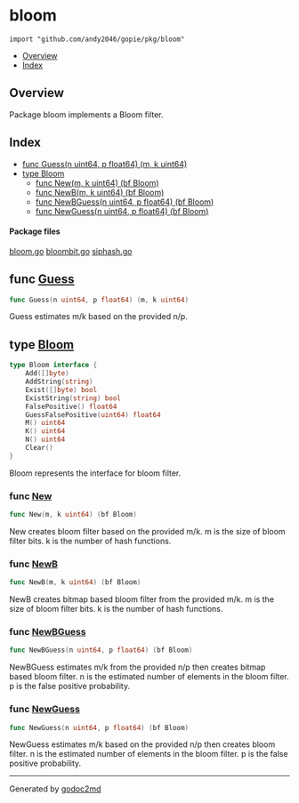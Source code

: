 

# bloom
`import "github.com/andy2046/gopie/pkg/bloom"`

* [Overview](#pkg-overview)
* [Index](#pkg-index)

## <a name="pkg-overview">Overview</a>
Package bloom implements a Bloom filter.




## <a name="pkg-index">Index</a>
* [func Guess(n uint64, p float64) (m, k uint64)](#Guess)
* [type Bloom](#Bloom)
  * [func New(m, k uint64) (bf Bloom)](#New)
  * [func NewB(m, k uint64) (bf Bloom)](#NewB)
  * [func NewBGuess(n uint64, p float64) (bf Bloom)](#NewBGuess)
  * [func NewGuess(n uint64, p float64) (bf Bloom)](#NewGuess)


#### <a name="pkg-files">Package files</a>
[bloom.go](/src/github.com/andy2046/gopie/pkg/bloom/bloom.go) [bloombit.go](/src/github.com/andy2046/gopie/pkg/bloom/bloombit.go) [siphash.go](/src/github.com/andy2046/gopie/pkg/bloom/siphash.go) 





## <a name="Guess">func</a> [Guess](/src/target/bloom.go?s=1364:1409#L59)
``` go
func Guess(n uint64, p float64) (m, k uint64)
```
Guess estimates m/k based on the provided n/p.




## <a name="Bloom">type</a> [Bloom](/src/target/bloom.go?s=140:354#L10)
``` go
type Bloom interface {
    Add([]byte)
    AddString(string)
    Exist([]byte) bool
    ExistString(string) bool
    FalsePositive() float64
    GuessFalsePositive(uint64) float64
    M() uint64
    K() uint64
    N() uint64
    Clear()
}
```
Bloom represents the interface for bloom filter.







### <a name="New">func</a> [New](/src/target/bloom.go?s=832:864#L39)
``` go
func New(m, k uint64) (bf Bloom)
```
New creates bloom filter based on the provided m/k.
m is the size of bloom filter bits.
k is the number of hash functions.


### <a name="NewB">func</a> [NewB](/src/target/bloombit.go?s=535:568#L22)
``` go
func NewB(m, k uint64) (bf Bloom)
```
NewB creates bitmap based bloom filter from the provided m/k.
m is the size of bloom filter bits.
k is the number of hash functions.


### <a name="NewBGuess">func</a> [NewBGuess](/src/target/bloombit.go?s=939:985#L36)
``` go
func NewBGuess(n uint64, p float64) (bf Bloom)
```
NewBGuess estimates m/k from the provided n/p then creates bitmap based bloom filter.
n is the estimated number of elements in the bloom filter.
p is the false positive probability.


### <a name="NewGuess">func</a> [NewGuess](/src/target/bloom.go?s=1224:1269#L53)
``` go
func NewGuess(n uint64, p float64) (bf Bloom)
```
NewGuess estimates m/k based on the provided n/p then creates bloom filter.
n is the estimated number of elements in the bloom filter.
p is the false positive probability.









- - -
Generated by [godoc2md](http://godoc.org/github.com/davecheney/godoc2md)
